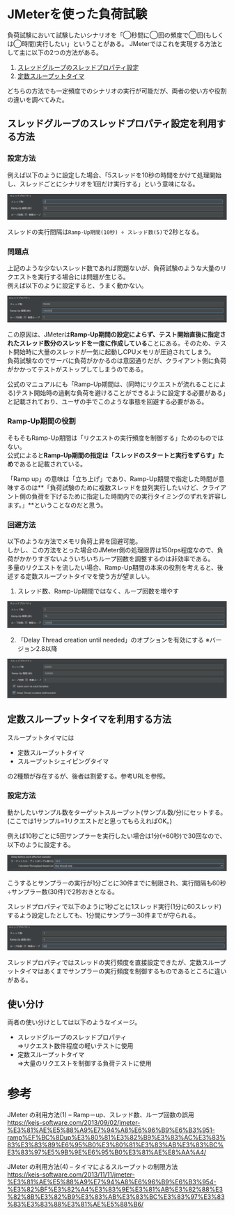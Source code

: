 # JMeterを使った負荷試験
負荷試験において試験したいシナリオを「◯秒間に◯回の頻度で◯回(もしくは◯時間)実行したい」ということがある。
JMeterではこれを実現する方法として主に以下の2つの方法がある。

1. [スレッドグループのスレッドプロパティ設定](#スレッドグループのスレッドプロパティ設定を利用する方法)
2. [定数スループットタイマ](#定数スループットタイマを利用する方法)

どちらの方法でも一定頻度でのシナリオの実行が可能だが、両者の使い方や役割の違いを調べてみた。

## スレッドグループのスレッドプロパティ設定を利用する方法
### 設定方法

例えば以下のように設定した場合、「5スレッドを10秒の時間をかけて処理開始し、スレッドごとにシナリオを1回だけ実行する」という意味になる。

![](Images/スレッドグループ設定1.PNG)

スレッドの実行間隔は`Ramp-Up期間(10秒) ÷ スレッド数(5)`で2秒となる。  

### 問題点

上記のような少ないスレッド数であれば問題ないが、負荷試験のような大量のリクエストを実行する場合には問題が生じる。  
例えば以下のように設定すると、うまく動かない。

![](Images/スレッドグループ設定2.PNG)

この原因は、JMeterは**Ramp-Up期間の設定によらず、テスト開始直後に指定されたスレッド数分のスレッドを一度に作成している**ことにある。そのため、テスト開始時に大量のスレッドが一気に起動しCPUメモリが圧迫されてしまう。  
負荷試験なのでサーバに負荷がかかるのは意図通りだが、クライアント側に負荷がかかってテストがストップしてしまうのである。

公式のマニュアルにも「Ramp-Up期間は、(同時にリクエストが流れることによる)テスト開始時の過剰な負荷を避けることができるように設定する必要がある」と記載されており、ユーザの手でこのような事態を回避する必要がある。

### Ramp-Up期間の役割

そもそもRamp-Up期間は「リクエストの実行頻度を制御する」ためのものではない。  
公式によると**Ramp-Up期間の指定は「スレッドのスタートと実行をずらす」ため**であると記載されている。

「Ramp up」の意味は「立ち上げ」であり、Ramp-Up期間で指定した時間が意味するのは**「負荷試験のために複数スレッドを並列実行したいけど、クライアント側の負荷を下げるために指定した時間内での実行タイミングのずれを許容します。」**ということなのだと思う。

### 回避方法

以下のような方法でメモリ負荷上昇を回避可能。  
しかし、この方法をとった場合のJMeter側の処理限界は150rps程度なので、負荷がかかりすぎないよういちいちループ回数を調整するのは非効率である。  
多量のリクエストを流したい場合、Ramp-Up期間の本来の役割を考えると、後述する定数スループットタイマを使う方が望ましい。

1. スレッド数、Ramp-Up期間ではなく、ループ回数を増やす

![](Images/スレッドグループ設定3.PNG)

2. 「Delay Thread creation until needed」のオプションを有効にする
	※バージョン2.8以降

![](Images/スレッドグループ設定4.PNG)



## 定数スループットタイマを利用する方法

スループットタイマには

- 定数スループットタイマ
- スループットシェイピングタイマ

の2種類が存在するが、後者は割愛する。参考URLを参照。

### 設定方法

動かしたいサンプル数をターゲットスループット(サンプル数/分)にセットする。  
(ここでは1サンプル=1リクエストだと思ってもらえればOK。)

例えば10秒ごとに5回サンプラーを実行したい場合は1分(=60秒)で30回なので、以下のように設定する。

![](Images/定数スループットタイマ設定1.PNG)

こうするとサンプラーの実行が1分ごとに30件までに制限され、実行間隔も60秒÷サンプラー数(30件)で2秒おきとなる。

スレッドプロパティで以下のように1秒ごとに1スレッド実行(1分に60スレッド)するよう設定したとしても、1分間にサンプラー30件までが守られる。

![](Images/スレッドグループ設定5.PNG)

スレッドプロパティではスレッドの実行頻度を直接設定できたが、定数スループットタイマはあくまでサンプラーの実行頻度を制御するものであるところに違いがある。

## 使い分け

両者の使い分けとしては以下のようなイメージ。

- スレッドグループのスレッドプロパティ  
	⇒リクエスト数件程度の軽いテストに使用
- 定数スループットタイマ  
	⇒大量のリクエストを制御する負荷テストに使用


# 参考
JMeter の利用方法(1) – Ramp－up、スレッド数、ループ回数の誤用  
https://keis-software.com/2013/09/02/jmeter-%E3%81%AE%E5%88%A9%E7%94%A8%E6%96%B9%E6%B3%951-ramp%EF%BC%8Dup%E3%80%81%E3%82%B9%E3%83%AC%E3%83%83%E3%83%89%E6%95%B0%E3%80%81%E3%83%AB%E3%83%BC%E3%83%97%E5%9B%9E%E6%95%B0%E3%81%AE%E8%AA%A4/

JMeter の利用方法(4) – タイマによるスループットの制限方法  
https://keis-software.com/2013/11/11/jmeter-%E3%81%AE%E5%88%A9%E7%94%A8%E6%96%B9%E6%B3%954-%E3%82%BF%E3%82%A4%E3%83%9E%E3%81%AB%E3%82%88%E3%82%8B%E3%82%B9%E3%83%AB%E3%83%BC%E3%83%97%E3%83%83%E3%83%88%E3%81%AE%E5%88%B6/
